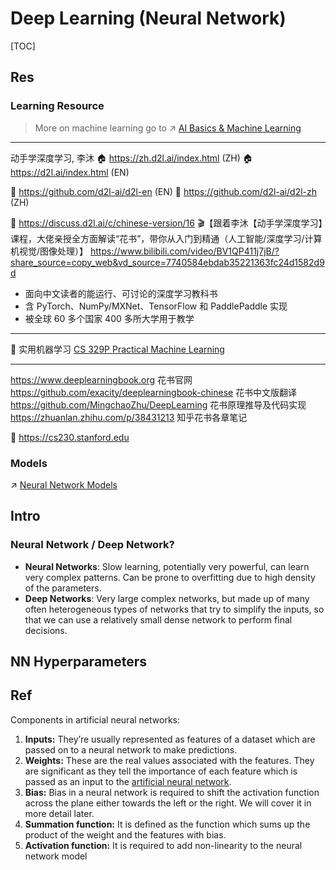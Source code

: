 # Deep Learning (Neural Network)

[TOC]



## Res
### Learning Resource
>  More on machine learning go to ↗️ [AI Basics & Machine Learning](../AI%20Basics%20&%20Machine%20Learning.md)

---
动手学深度学习, 李沐
🏠 https://zh.d2l.ai/index.html (ZH)
🏠 https://d2l.ai/index.html (EN)

🚧 https://github.com/d2l-ai/d2l-en (EN)
🚧 https://github.com/d2l-ai/d2l-zh (ZH)

👥 https://discuss.d2l.ai/c/chinese-version/16
🎬【跟着李沐【动手学深度学习】课程，大佬亲授全方面解读“花书”，带你从入门到精通（人工智能/深度学习/计算机视觉/图像处理）】 https://www.bilibili.com/video/BV1QP411j7jB/?share_source=copy_web&vd_source=7740584ebdab35221363fc24d1582d9d
- 面向中文读者的能运行、可讨论的深度学习教科书
- 含 PyTorch、NumPy/MXNet、TensorFlow 和 PaddlePaddle 实现
- 被全球 60 多个国家 400 多所大学用于教学

---
🏫 实用机器学习 [CS 329P Practical Machine Learning](../../../🏠%20Assets/Universities/Stanford/CS%20329P%20Practical%20Machine%20Learning/CS%20329P%20Practical%20Machine%20Learning.md)

---
https://www.deeplearningbook.org 花书官网  
https://github.com/exacity/deeplearningbook-chinese 花书中文版翻译  
https://github.com/MingchaoZhu/DeepLearning 花书原理推导及代码实现  
https://zhuanlan.zhihu.com/p/38431213 知乎花书各章笔记

🏫 https://cs230.stanford.edu 

### Models
↗ [Neural Network Models](../🗿%20Neural%20Network%20Models/Neural%20Network%20Models.md)



## Intro
### Neural Network / Deep Network?
- **Neural Networks**: Slow learning, potentially very powerful, can learn very complex patterns. Can be prone to overfitting due to high density of the parameters.
- **Deep Networks**: Very large complex networks, but made up of many often heterogeneous types of networks that try to simplify the inputs, so that we can use a relatively small dense network to perform final decisions.



## NN Hyperparameters




## Ref
[Deep Learning vs. Machine Learning]: https://dzone.com/articles/deep-learning-vs-machine-learning-the-hottest-topi

[What Is the Necessity of Bias in Neural Networks?]: https://www.turing.com/kb/necessity-of-bias-in-neural-networks#components-in-artificial-neural-networks

Components in artificial neural networks:
1.  **Inputs:** They’re usually represented as features of a dataset which are passed on to a neural network to make predictions.
2.  **Weights:** These are the real values associated with the features. They are significant as they tell the importance of each feature which is passed as an input to the [artificial neural network](https://www.turing.com/kb/importance-of-artificial-neural-networks-in-artificial-intelligence).
3.  **Bias:** Bias in a neural network is required to shift the activation function across the plane either towards the left or the right. We will cover it in more detail later.
4.  **Summation function:** It is defined as the function which sums up the product of the weight and the features with bias.
5.  **Activation function:** It is required to add non-linearity to the neural network model
